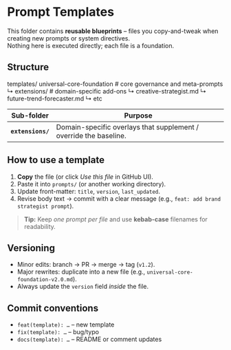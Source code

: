 # Prompt Templates

This folder contains **reusable blueprints** – files you copy-and-tweak when creating new prompts or system directives.  
Nothing here is executed directly; each file is a foundation.

## Structure

templates/
universal-core-foundation # core governance and meta-prompts
↳ extensions/ # domain-specific add-ons
↳ creative-strategist.md
↳ future-trend-forecaster.md
↳ etc

| Sub-folder | Purpose |
|------------|---------|
| **`extensions/`** | Domain-specific overlays that supplement / override the baseline. |

## How to use a template

1. **Copy** the file (or click *Use this file* in GitHub UI).  
2. Paste it into `prompts/` (or another working directory).  
3. Update front-matter: `title`, `version`, `last_updated`.  
4. Revise body text → commit with a clear message (e.g., `feat: add brand strategist prompt`).

> **Tip:** Keep *one prompt per file* and use **kebab-case** filenames for readability.

## Versioning

- Minor edits: branch → PR → merge → tag (`v1.2`).  
- Major rewrites: duplicate into a new file (e.g., `universal-core-foundation-v2.0.md`).  
- Always update the `version` field *inside* the file.

## Commit conventions

- `feat(template): …` – new template  
- `fix(template): …` – bug/typo  
- `docs(template): …` – README or comment updates 
